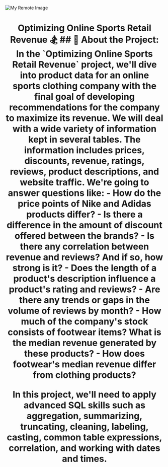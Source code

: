 ![My Remote Image]([https://www.dropbox.com/s/.../my-remote-image.jpg?dl=0](https://i.le360.ma/le360sport/sites/default/files/styles/img_742_454/public/assets/images/2022/08-reda/sport.jpg?itok=ZDMgFmoL))
<h1 align="center"> Optimizing Online Sports Retail Revenue 🏂  
## 🎾 About the Project:  
In the `Optimizing Online Sports Retail Revenue` project, we'll dive into product data for an online sports clothing company with the final goal of developing recommendations for the company to maximize its revenue. We will deal with a wide variety of information kept in several tables. The information includes prices, discounts, revenue, ratings, reviews, product descriptions, and website traffic. We're going to answer questions like:  
- How do the price points of Nike and Adidas products differ?
- Is there a difference in the amount of discount offered between the brands?
- Is there any correlation between revenue and reviews? And if so, how strong is it?
- Does the length of a product's description influence a product's rating and reviews?
- Are there any trends or gaps in the volume of reviews by month?
- How much of the company's stock consists of footwear items? What is the median revenue generated by these products?
- How does footwear's median revenue differ from clothing products?  

In this project, we'll need to apply advanced SQL skills such as aggregation, summarizing, truncating, cleaning, labeling, casting, common table expressions, correlation, and working with dates and times.
